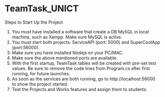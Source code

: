 # TeamTask_UNICT

Steps to Start Up the Project

1. You must have installed a software that create a DB MySQL in local machine, such as Xampp. Make sure MySQL is active.
2. You must start both projects: ServiceAPI (port: 5000) and SuperCoolApp (port:56000).
3. Make sure you have installed Nodejs on your PC/MAC.
3. Make sure the above mentioned ports are available.
4. With the first startup, TeamTask tables will be created with pre-set test values. Be sure to remove the code lines from Program.cs after first running, for future launches.
5. As soon as the services are both running, go to http://localhost:56000 to show the project started.
6. Test the Projects and Works features and assign them to students.

